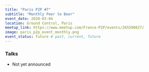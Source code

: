 ```yaml
---
title: "Paris P2P #7"
subtitle: "Monthly Peer to Beer"
event_date: 2020-03-04
location: Ground Control, Paris
meetup_link: https://www.meetup.com/France-P2P/events/265590827/
image: paris_p2p_event_monthly.png
event_status: future # past, current, future
---
```


### <i class="far fa-presentation"></i> Talks

* Not yet announced

